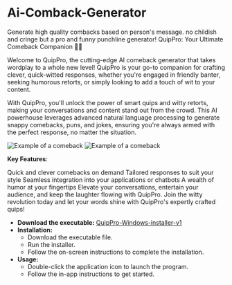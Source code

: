 # Ai-Comback-Generator
Generate high quality combacks based on person's message. no childish and cringe but a pro and funny punchline generator!
QuipPro: Your Ultimate Comeback Companion 🤖✨

Welcome to QuipPro, the cutting-edge AI comeback generator that takes wordplay to a whole new level! QuipPro is your go-to companion for crafting clever, quick-witted responses, whether you're engaged in friendly banter, seeking humorous retorts, or simply looking to add a touch of wit to your content.

With QuipPro, you'll unlock the power of smart quips and witty retorts, making your conversations and content stand out from the crowd. This AI powerhouse leverages advanced natural language processing to generate snappy comebacks, puns, and jokes, ensuring you're always armed with the perfect response, no matter the situation.

![Example of a comeback](https://github.com/worst-boy/Ai-Comeback-Generator/blob/main/comeback2.png)
![Example of a comeback](https://github.com/worst-boy/Ai-Comeback-Generator/blob/main/comeback.png)


**Key Features**:

Quick and clever comebacks on demand
Tailored responses to suit your style
Seamless integration into your applications or chatbots
A wealth of humor at your fingertips
Elevate your conversations, entertain your audience, and keep the laughter flowing with QuipPro. Join the witty revolution today and let your words shine with QuipPro's expertly crafted quips!

- **Download the executable:** [QuipPro-Windows-installer-v1](https://github.com/worst-boy/Ai-Comeback-Generator/releases/download/QuipPro.v1/QuipPro.exe)
- **Installation:**
  - Download the executable file.
  - Run the installer.
  - Follow the on-screen instructions to complete the installation.
- **Usage:**
  - Double-click the application icon to launch the program.
  - Follow the in-app instructions to get started.

